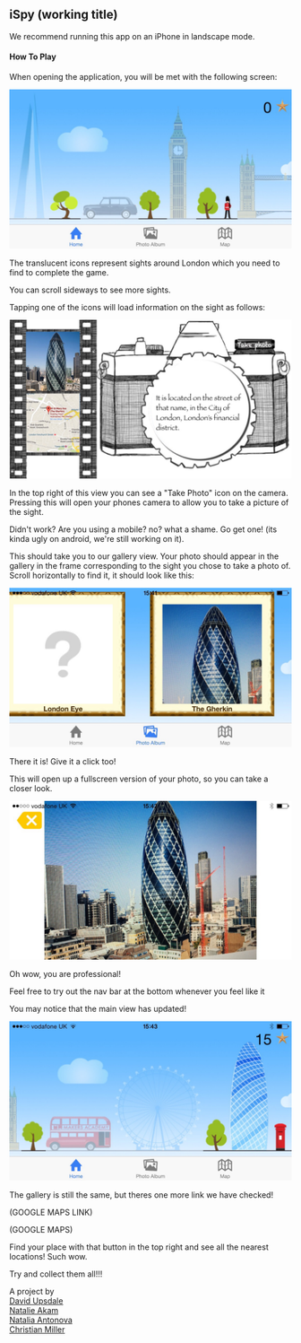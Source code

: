 ## iSpy (working title)

We recommend running this app on an iPhone in landscape mode.

#### How To Play

When opening the application, you will be met with the following screen:

![Homepage](./readme_images/Homepage.jpg "Homepage")

The translucent icons represent sights around London which you need to find to complete the game.

You can scroll sideways to see more sights.

Tapping one of the icons will load information on the sight as follows:

![Location Details](./readme_images/View3.jpg "Location Details")

In the top right of this view you can see a "Take Photo" icon on the camera. Pressing this will open your phones camera to allow you to take a picture of the sight.

Didn't work? Are you using a mobile? no? what a shame. Go get one! (its kinda ugly on android, we're still working on it).

This should take you to our gallery view. Your photo should appear in the gallery in the frame corresponding to the sight you chose to take a photo of. Scroll horizontally to find it, it should look like this:

![Gallery](./readme_images/Gallery.jpg "Gallery")

There it is! Give it a click too!

This will open up a fullscreen version of your photo, so you can take a closer look.

![Fullscreen](./readme_images/Landscape-photo.jpg "Fullscreen")

Oh wow, you are professional!

Feel free to try out the nav bar at the bottom whenever you feel like it

You may notice that the main view has updated!

![Updated Homepage](./readme_images/Scored-view1.jpg "Updated Homepage")

The gallery is still the same, but theres one more link we have checked!

(GOOGLE MAPS LINK)

(GOOGLE MAPS)

Find your place with that button in the top right and see all the nearest locations! Such wow.

Try and collect them all!!!

A project by  
[David Upsdale](https://github.com/duskyshelf)  
[Natalie Akam](https://github.com/natstar93/)  
[Natalia Antonova](https://github.com/5555482)  
[Christian Miller](https://github.com/cwgmiller)  
